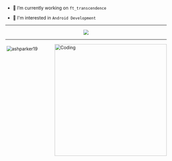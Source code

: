   
* 🔭 I’m currently working on `ft_transcendence`
  
* 🤖 I'm interested in `Android Development`
  
---

<p align="center">
  <a href="https://skillicons.dev">
    <img src="https://skillicons.dev/icons?i=c,cpp,kotlin,androidstudio,bash,linux,git,github,md" />
  </a>
</p>

---

<img align="right" alt="Coding" width="350" src="https://gifdb.com/images/high/programming-angry-punching-keyboard-fw45yh2e39g24ylb.gif">
<p>&nbsp;<img align="middle" src="https://github-readme-stats.vercel.app/api?username=ashparker19&show_icons=true&locale=en" alt="ashparker19" /></p>
